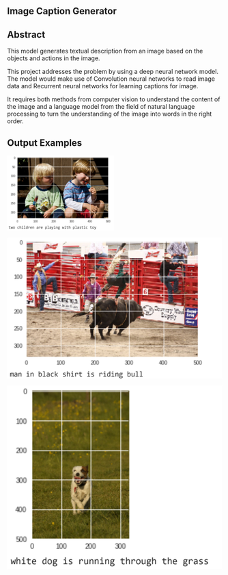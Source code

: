 ## Image Caption Generator

## Abstract

This model generates textual description from an image based on the objects and actions in the image.

This project addresses the problem by using a deep neural network model. The model would make use of Convolution neural networks to read image data and Recurrent neural networks for learning captions for image.

It requires both methods from computer vision to understand the content of the image and a language model from the field of natural language processing to turn the understanding of the image into words in the right order.

## Output Examples

<img src="/img/children.png" width="250">

![](/img/bull.png)

![](/img/dog.png)
